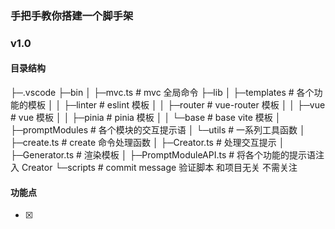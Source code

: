 ### 手把手教你搭建一个脚手架

### v1.0

#### 目录结构

├─.vscode
├─bin 
│  ├─mvc.ts # mvc 全局命令
├─lib
│  ├─templates # 各个功能的模板
│  │  ├─linter # eslint 模板
│  │  ├─router # vue-router 模板
│  │  ├─vue # vue 模板
│  │  ├─pinia # pinia 模板
│  │  └─base # base vite 模板
│  ├─promptModules # 各个模块的交互提示语
│  └─utils # 一系列工具函数
│  ├─create.ts # create 命令处理函数
│  ├─Creator.ts # 处理交互提示
│  ├─Generator.ts # 渲染模板
│  ├─PromptModuleAPI.ts # 将各个功能的提示语注入 Creator
└─scripts # commit message 验证脚本 和项目无关 不需关注

#### 功能点

* [x] 